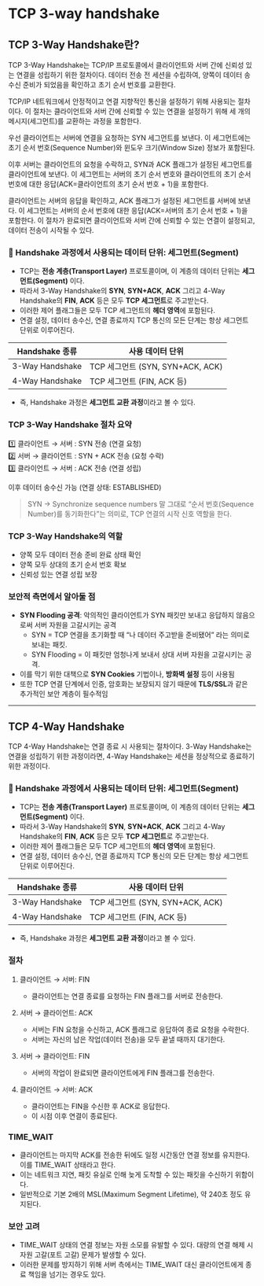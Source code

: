# TCP 3-way handshake

## TCP 3-Way Handshake란?
TCP 3-Way Handshake는 TCP/IP 프로토콜에서 클라이언트와 서버 간에 신뢰성 있는 연결을 성립하기 위한 절차이다. 데이터 전송 전 세션을 수립하여, 양쪽이 데이터 송수신 준비가 되었음을 확인하고 초기 순서 번호를 교환한다.

TCP/IP 네트워크에서 안정적이고 연결 지향적인 통신을 설정하기 위해 사용되는 절차이다.
이 절차는 클라이언트와 서버 간에 신뢰할 수 있는 연결을 설정하기 위해 세 개의 메시지(세그먼트)를 교환하는 과정을 포함한다.

우선 클라이언트는 서버에 연결을 요청하는 SYN 세그먼트를 보낸다.
이 세그먼트에는 초기 순서 번호(Sequence Number)와 윈도우 크기(Window Size) 정보가 포함된다.

이후 서버는 클라이언트의 요청을 수락하고, SYN과 ACK 플래그가 설정된 세그먼트를 클라이언트에 보낸다.
이 세그먼트는 서버의 초기 순서 번호와 클라이언트의 초기 순서 번호에 대한 응답(ACK=클라이언트의 초기 순서 번호 + 1)을 포함한다.

클라이언트는 서버의 응답을 확인하고, ACK 플래그가 설정된 세그먼트를 서버에 보낸다.
이 세그먼트는 서버의 순서 번호에 대한 응답(ACK=서버의 초기 순서 번호 + 1)을 포함한다.
이 절차가 완료되면 클라이언트와 서버 간에 신뢰할 수 있는 연결이 설정되고, 데이터 전송이 시작될 수 있다.

### 📌 Handshake 과정에서 사용되는 데이터 단위: 세그먼트(Segment)

- TCP는 **전송 계층(Transport Layer)** 프로토콜이며, 이 계층의 데이터 단위는 **세그먼트(Segment)** 이다.
- 따라서 3-Way Handshake의 **SYN**, **SYN+ACK**, **ACK** 그리고 4-Way Handshake의 **FIN**, **ACK** 등은 모두 **TCP 세그먼트**로 주고받는다.
- 이러한 제어 플래그들은 모두 TCP 세그먼트의 **헤더 영역**에 포함된다.
- 연결 설정, 데이터 송수신, 연결 종료까지 TCP 통신의 모든 단계는 항상 세그먼트 단위로 이루어진다.

| Handshake 종류 | 사용 데이터 단위 |
|---------------|------------------|
| 3-Way Handshake | TCP 세그먼트 (SYN, SYN+ACK, ACK) |
| 4-Way Handshake | TCP 세그먼트 (FIN, ACK 등) |

- 즉, Handshake 과정은 **세그먼트 교환 과정**이라고 볼 수 있다.

### TCP 3-Way Handshake 절차 요약
1️⃣ 클라이언트 → 서버 : SYN 전송 (연결 요청)  
2️⃣ 서버 → 클라이언트 : SYN + ACK 전송 (요청 수락)  
3️⃣ 클라이언트 → 서버 : ACK 전송 (연결 성립)  

이후 데이터 송수신 가능 (연결 상태: ESTABLISHED)

> SYN -> Synchronize sequence numbers
> 말 그대로 “순서 번호(Sequence Number)를 동기화한다”는 의미로, TCP 연결의 시작 신호 역할을 한다.

### TCP 3-Way Handshake의 역할
- 양쪽 모두 데이터 전송 준비 완료 상태 확인  
- 양쪽 모두 상대의 초기 순서 번호 확보  
- 신뢰성 있는 연결 성립 보장  

### 보안적 측면에서 알아둘 점
- **SYN Flooding 공격**: 악의적인 클라이언트가 SYN 패킷만 보내고 응답하지 않음으로써 서버 자원을 고갈시키는 공격  
    - SYN = TCP 연결을 초기화할 때 “나 데이터 주고받을 준비됐어” 라는 의미로 보내는 패킷.
	- SYN Flooding = 이 패킷만 엄청나게 보내서 상대 서버 자원을 고갈시키는 공격.
- 이를 막기 위한 대책으로 **SYN Cookies** 기법이나, **방화벽 설정** 등이 사용됨  
- 또한 TCP 연결 단계에서 인증, 암호화는 보장되지 않기 때문에 **TLS/SSL**과 같은 추가적인 보안 계층이 필수적임



---

## TCP 4-Way Handshake

TCP 4-Way Handshake는 연결 종료 시 사용되는 절차이다. 3-Way Handshake는 연결을 성립하기 위한 과정이라면, 4-Way Handshake는 세션을 정상적으로 종료하기 위한 과정이다.

### 📌 Handshake 과정에서 사용되는 데이터 단위: 세그먼트(Segment)

- TCP는 **전송 계층(Transport Layer)** 프로토콜이며, 이 계층의 데이터 단위는 **세그먼트(Segment)** 이다.
- 따라서 3-Way Handshake의 **SYN**, **SYN+ACK**, **ACK** 그리고 4-Way Handshake의 **FIN**, **ACK** 등은 모두 **TCP 세그먼트**로 주고받는다.
- 이러한 제어 플래그들은 모두 TCP 세그먼트의 **헤더 영역**에 포함된다.
- 연결 설정, 데이터 송수신, 연결 종료까지 TCP 통신의 모든 단계는 항상 세그먼트 단위로 이루어진다.

| Handshake 종류 | 사용 데이터 단위 |
|---------------|------------------|
| 3-Way Handshake | TCP 세그먼트 (SYN, SYN+ACK, ACK) |
| 4-Way Handshake | TCP 세그먼트 (FIN, ACK 등) |

- 즉, Handshake 과정은 **세그먼트 교환 과정**이라고 볼 수 있다.

### 절차

1. 클라이언트 → 서버: FIN
    - 클라이언트는 연결 종료를 요청하는 FIN 플래그를 서버로 전송한다.

2. 서버 → 클라이언트: ACK
    - 서버는 FIN 요청을 수신하고, ACK 플래그로 응답하여 종료 요청을 수락한다.
    - 서버는 자신의 남은 작업(데이터 전송)을 모두 끝낼 때까지 대기한다.

3. 서버 → 클라이언트: FIN
    - 서버의 작업이 완료되면 클라이언트에게 FIN 플래그를 전송한다.

4. 클라이언트 → 서버: ACK
    - 클라이언트는 FIN을 수신한 후 ACK로 응답한다.
    - 이 시점 이후 연결이 종료된다.

### TIME_WAIT

- 클라이언트는 마지막 ACK를 전송한 뒤에도 일정 시간동안 연결 정보를 유지한다. 이를 TIME_WAIT 상태라고 한다.
- 이는 네트워크 지연, 패킷 유실로 인해 늦게 도착할 수 있는 패킷을 수신하기 위함이다.
- 일반적으로 기본 2배의 MSL(Maximum Segment Lifetime), 약 240초 정도 유지된다.

### 보안 고려

- TIME_WAIT 상태의 연결 정보는 자원 소모를 유발할 수 있다. 대량의 연결 해제 시 자원 고갈(포트 고갈) 문제가 발생할 수 있다.
- 이러한 문제를 방지하기 위해 서버 측에서는 TIME_WAIT 대신 클라이언트에게 종료 책임을 넘기는 경우도 있다.
